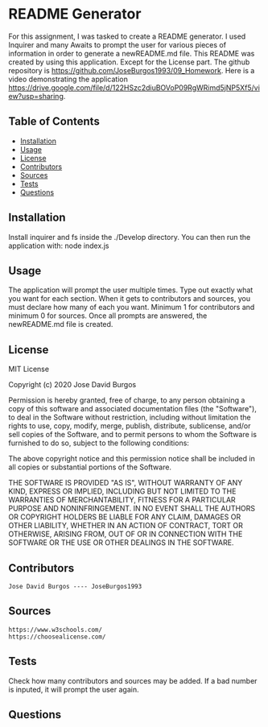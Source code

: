 # README Generator
For this assignment, I was tasked to create a README generator. I used Inquirer and many Awaits to prompt the user for various pieces of information in order to generate a newREADME.md file. This README was created by using this application. Except for the License part. The github repository is https://github.com/JoseBurgos1993/09_Homework. Here is a video demonstrating the application https://drive.google.com/file/d/122HSzc2diuBOVoP09RgWRimd5jNP5Xf5/view?usp=sharing.

## Table of Contents
* [Installation](#installation)
* [Usage](#usage)
* [License](#license)
* [Contributors](#contributors)
* [Sources](#sources)
* [Tests](#tests)
* [Questions](#questions)

## Installation
Install inquirer and fs inside the ./Develop directory. You can then run the application with: node index.js

## Usage
The application will prompt the user multiple times. Type out exactly what you want for each section. When it gets to contributors and sources, you must declare how many of each you want. Minimum 1 for contributors and minimum 0 for sources. Once all prompts are answered, the newREADME.md file is created.

## License
MIT License

Copyright (c) 2020 Jose David Burgos

Permission is hereby granted, free of charge, to any person obtaining a copy
of this software and associated documentation files (the "Software"), to deal
in the Software without restriction, including without limitation the rights
to use, copy, modify, merge, publish, distribute, sublicense, and/or sell
copies of the Software, and to permit persons to whom the Software is
furnished to do so, subject to the following conditions:

The above copyright notice and this permission notice shall be included in all
copies or substantial portions of the Software.

THE SOFTWARE IS PROVIDED "AS IS", WITHOUT WARRANTY OF ANY KIND, EXPRESS OR
IMPLIED, INCLUDING BUT NOT LIMITED TO THE WARRANTIES OF MERCHANTABILITY,
FITNESS FOR A PARTICULAR PURPOSE AND NONINFRINGEMENT. IN NO EVENT SHALL THE
AUTHORS OR COPYRIGHT HOLDERS BE LIABLE FOR ANY CLAIM, DAMAGES OR OTHER
LIABILITY, WHETHER IN AN ACTION OF CONTRACT, TORT OR OTHERWISE, ARISING FROM,
OUT OF OR IN CONNECTION WITH THE SOFTWARE OR THE USE OR OTHER DEALINGS IN THE
SOFTWARE.

## Contributors

    Jose David Burgos ---- JoseBurgos1993

## Sources
    https://www.w3schools.com/
    https://choosealicense.com/

## Tests
Check how many contributors and sources may be added. If a bad number is inputed, it will prompt the user again.

## Questions

